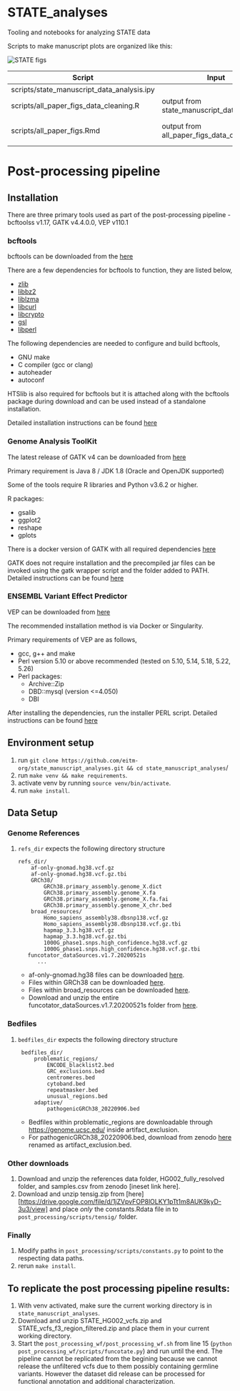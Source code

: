 # STATE_analyses
Tooling and notebooks for analyzing STATE data


Scripts to make manuscript plots are organized like this:

![STATE figs](https://github.com/user-attachments/assets/fa17e95d-353f-4f96-a7ea-ce51a9c78546)


Script                                     | Input                                       | Output
------------------------------------------ | ------------------------------------------- | --------------
scripts/state_manuscript_data_analysis.ipy |                                             |
scripts/all_paper_figs_data_cleaning.R     | output from state_manuscript_data_analysis, |csvs for plotting
scripts/all_paper_figs.Rmd                 | output from all_paper_figs_data_cleaning    | all figures for manuscript



# Post-processing pipeline
## Installation
There are three primary tools used as part of the post-processing pipeline - bcftoolss v1.17, GATK v4.4.0.0, VEP v110.1

### bcftools

bcftools can be downloaded from the [here](https://samtools.github.io/bcftools/)

There are a few dependencies for bcftools to function, they are listed below,

* [zlib](http://zlib.net)
* [libbz2](http://bzip.org/)
* [liblzma](http://tukaani.org/xz/)
* [libcurl](https://curl.haxx.se/)
* [libcrypto](https://www.openssl.org/)
* [gsl](https://www.gnu.org/software/gsl/)
* [libperl](http://www.perl.org/)

The following dependencies are needed to configure and build bcftools,

* GNU make
* C compiler (gcc or clang)
* autoheader
* autoconf

HTSlib is also required for bcftools but it is attached along with the bcftools package during download and can be used instead of a standalone installation.

Detailed installation  instructions can be found [here](https://raw.githubusercontent.com/samtools/bcftools/develop/INSTALL)


### Genome Analysis ToolKit 
The latest release of GATK v4 can be downloaded from [here](https://github.com/broadinstitute/gatk/releases)

Primary requirement is Java 8 / JDK 1.8 (Oracle and OpenJDK supported)

Some of the tools require R libraries and Python v3.6.2 or higher.

R packages: 
* gsalib
* ggplot2
* reshape
* gplots

There is a docker version of GATK with all required dependencies [here](https://hub.docker.com/r/broadinstitute/gatk/)

GATK does not require installation and the precompiled jar files can be invoked using the gatk wrapper script and the folder added to PATH. Detailed instructions can be found [here](https://gatk.broadinstitute.org/hc/en-us/articles/360036194592-Getting-started-with-GATK4)


### ENSEMBL Variant Effect Predictor 
VEP can be downloaded from [here](https://useast.ensembl.org/info/docs/tools/vep/script/vep_download.html)

The recommended installation method is via Docker or Singularity.

Primary requirements of VEP are as follows,
* gcc, g++ and make
* Perl version 5.10 or above recommended (tested on 5.10, 5.14, 5.18, 5.22, 5.26)
* Perl packages:
    * Archive::Zip
    * DBD::mysql (version <=4.050)
    * DBI

After installing the dependencies, run the installer PERL script. 
Detailed instructions can be found [here](https://useast.ensembl.org/info/docs/tools/vep/script/vep_download.html#installer)

## Environment setup
1. run `git clone https://github.com/eitm-org/state_manuscript_analyses.git && cd state_manuscript_analyses`/
2. run `make venv && make requirements`.
3. activate venv by running `source venv/bin/activate`.
4. run `make install`.


## Data Setup
### Genome References 
1. `refs_dir` expects the following directory structure
    ```
    refs_dir/
        af-only-gnomad.hg38.vcf.gz
        af-only-gnomad.hg38.vcf.gz.tbi
        GRCh38/
            GRCh38.primary_assembly.genome_X.dict
            GRCh38.primary_assembly.genome_X.fa
            GRCh38.primary_assembly.genome_X.fa.fai
            GRCh38.primary_assembly.genome_X_chr.bed
        broad_resources/
            Homo_sapiens_assembly38.dbsnp138.vcf.gz
            Homo_sapiens_assembly38.dbsnp138.vcf.gz.tbi
            hapmap_3.3.hg38.vcf.gz
            hapmap_3.3.hg38.vcf.gz.tbi
            1000G_phase1.snps.high_confidence.hg38.vcf.gz
            1000G_phase1.snps.high_confidence.hg38.vcf.gz.tbi
       funcotator_dataSources.v1.7.20200521s
          ...
   ```
    - af-only-gnomad.hg38 files can be downloaded [here](https://console.cloud.google.com/storage/browser/gatk-best-practices/somatic-hg38?pageState=(%22StorageObjectListTable%22:(%22f%22:%22%255B%255D%22))).
    - Files within GRCh38 can be downloaded [here](https://ftp.ebi.ac.uk/pub/databases/gencode/Gencode_human/release_41/).
    - Files within broad_resources can be downloaded [here](https://console.cloud.google.com/storage/browser/genomics-public-data/resources/broad/hg38/v0;tab=objects?prefix=&forceOnObjectsSortingFiltering=false).
    - Download and unzip the entire funcotator_dataSources.v1.7.20200521s folder from [here](https://console.cloud.google.com/storage/browser/broad-public-datasets/funcotator/funcotator_dataSources.v1.7.20200521g?pageState=(%22StorageObjectListTable%22:(%22f%22:%22%255B%255D%22))).

### Bedfiles
1. `bedfiles_dir` expects the following directory structure

   ```
    bedfiles_dir/
        problematic_regions/
            ENCODE_blacklist2.bed
            GRC_exclusions.bed
            centromeres.bed
            cytoband.bed
            repeatmasker.bed
            unusual_regions.bed
        adaptive/
            pathogenicGRCh38_20220906.bed
   ```   
    - Bedfiles within problematic_regions are downloadable through https://genome.ucsc.edu/ inside artifact_exclusion.
    - For pathogenicGRCh38_20220906.bed, download from zenodo [here](https://zenodo.org/uploads/14399982) renamed as artifact_exclusion.bed.

### Other downloads
1. Download and unzip the references data folder, HG002_fully_resolved folder, and samples.csv from zenodo [ineset link here].
2. Download and unzip tensig.zip from [here][https://drive.google.com/file/d/1jZVpvFOP8lOLKY1pTt1m8AUK9kyD-3u3/view] and place *only* the constants.Rdata file in to `post_processing/scripts/tensig/` folder.

### Finally
1. Modify paths in `post_processing/scripts/constants.py` to point to the respecting data paths.
2. rerun `make install`.

## To replicate the post processing pipeline results:
1. With venv activated, make sure the current working directory is in `state_manuscript_analyses`.
2. Download and unzip STATE_HG002_vcfs.zip and STATE_vcfs_f3_region_filtered.zip and place them in your current working directory.
3. Start the `post_processing_wf/post_processing_wf.sh` from line 15 (`python post_processing_wf/scripts/funcotate.py`) and run until the end. The pipeline cannot be replicated from the begining because we cannot release the unfiltered vcfs due to them possibly containing germline variants. However the dataset did release can be processed for functional annotation and additional characterization.
